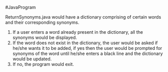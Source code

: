 #JavaProgram

ReturnSynonyms.java would have a dictionary comprising of certain words and their corresponding synonyms.

1. If a user enters a word already present in the dictionary, all the synonyms would be displayed.
2. If the word does not exist in the dictionary, the user would be asked if he/she wants it to be added, if yes then the user would be prompted for synonyms of the word until he/she enters a black line and the dictionary would be updated.
3. If no, the program would exit.